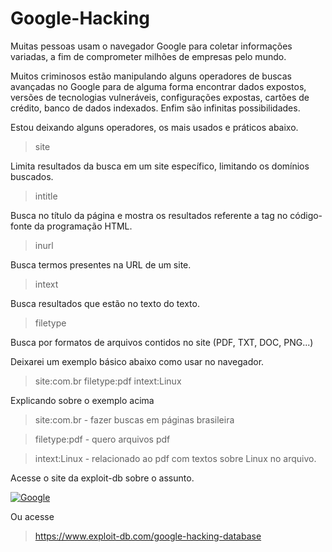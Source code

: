# Google-Hacking

Muitas pessoas usam o navegador Google para coletar informações variadas, a fim de comprometer milhões de empresas pelo mundo.

Muitos criminosos estão manipulando alguns operadores de buscas avançadas no Google para de alguma forma encontrar dados expostos, versões de tecnologias vulneráveis, configurações expostas, cartões de crédito, banco de dados indexados. Enfim são infinitas possibilidades.

Estou deixando alguns operadores, os mais usados e práticos abaixo.

> site

Limita resultados da busca em um site específico, limitando os domínios buscados.

> intitle

Busca no título da página e mostra os resultados referente a tag <intitle> no código-fonte da programação HTML.

> inurl

Busca termos presentes na URL de um site.

> intext

Busca resultados que estão no texto do texto.

> filetype

Busca por formatos de arquivos contidos no site (PDF, TXT, DOC, PNG...)

Deixarei um exemplo básico abaixo como usar no navegador.
> site:com.br filetype:pdf intext:Linux

Explicando sobre o exemplo acima


> site:com.br - fazer buscas em páginas brasileira

>filetype:pdf - quero arquivos pdf

>intext:Linux - relacionado ao pdf com textos sobre Linux no arquivo.

Acesse o site da exploit-db sobre o assunto.
 
[![Google](https://img.shields.io/badge/google-4285F4?style=for-the-badge&logo=google&logoColor=white=l&link=https://www.exploit-db.com/google-hacking-database)](https://www.exploit-db.com/google-hacking-database)

Ou acesse

>https://www.exploit-db.com/google-hacking-database
